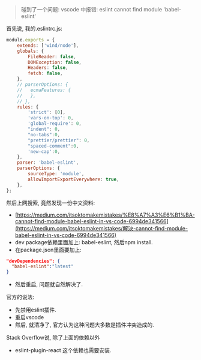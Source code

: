 > 碰到了一个问题: vscode 中报错: eslint cannot find module 'babel-eslint'

首先说, 我的.eslintrc.js:

```js
module.exports = {
	extends: ['wind/node'],
	globals: {
		FileReader: false,
		DOMException: false,
		Headers: false,
		fetch: false,
	},
	// parserOptions: {
	//   ecmaFeatures: {
	//   },
	// },
	rules: {
		'strict': [0],
		'vars-on-top': 0,
		'global-require': 0,
		"indent": 0,
		"no-tabs":0,
		"prettier/prettier": 0,
		"spaced-comment":0,
		'new-cap':0,
	},
	parser: 'babel-eslint',
	parserOptions: {
		sourceType: 'module',
		allowImportExportEverywhere: true,
	},
};

```

然后上网搜索, 竟然发现一份中文资料: 

- [https://medium.com/itsoktomakemistakes/%E8%A7%A3%E6%B1%BA-cannot-find-module-babel-eslint-in-vs-code-6994de341566](https://medium.com/itsoktomakemistakes/解決-cannot-find-module-babel-eslint-in-vs-code-6994de341566)
- dev package依赖里面加上: babel-eslint, 然后npm install.
- 在package.json里面要加上:

```json
"devDependencies": {
  "babel-eslint":"latest"
}
```

- 然后重启, 问题就自然解决了.

官方的说法:

- 先禁用eslint插件.
- 重启vscode
- 然后, 就清净了, 官方认为这种问题大多数是插件冲突造成的.

Stack Overflow说, 除了上面的依赖以外

- eslint-plugin-react 这个依赖也需要安装.